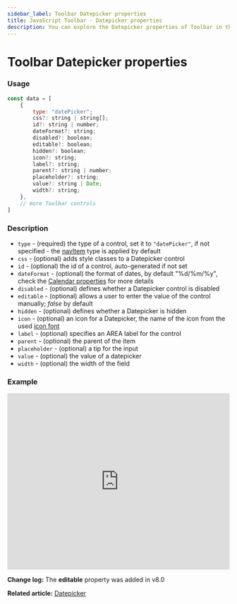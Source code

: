 ```yaml
---
sidebar_label: Toolbar Datepicker properties
title: JavaScript Toolbar - Datepicker properties
description: You can explore the Datepicker properties of Toolbar in the documentation of the DHTMLX JavaScript UI library. Browse developer guides and API reference, try out code examples and live demos, and download a free 30-day evaluation version of DHTMLX Suite 7.
---
```


# Toolbar Datepicker properties

### Usage

~~~js
const data = [
	{
		type: "datePicker";
	    css?: string | string[];
        id?: string | number;
	    dateFormat?: string;
	    disabled?: boolean;
	    editable?: boolean;
	    hidden?: boolean;
	    icon?: string;
	    label?: string;
	    parent?: string | number;
	    placeholder?: string;
	    value?: string | Date;
	    width?: string;
    },
	// more Toolbar controls
]
~~~

### Description

- `type` - (required) the type of a control, set it to `"datePicker"`, if not specified - the [navItem](../../../toolbar/navitem/) type is applied by default
- `css` - (optional) adds style classes to a Datepicker control
- `id` - (optional) the id of a control, auto-generated if not set
- `dateFormat` - (optional) the format of dates, by default "%d/%m/%y", check the [Calendar properties](calendar/api/calendar_dateformat_config.md) for more details
- `disabled` - (optional) defines whether a Datepicker control is disabled
- `editable` - (optional) allows a user to enter the value of the control manually; *false* by default
- `hidden` - (optional) defines whether a Datepicker is hidden
- `icon` - (optional) an icon for a Datepicker, the name of the icon from the used [icon font](helpers/icon.md)
- `label` - (optional) specifies an AREA label for the control
- `parent` - (optional) the parent of the item
- `placeholder` - (optional) a tip for the input
- `value` - (optional) the value of a datepicker
- `width` - (optional) the width of the field

### Example

<iframe src="https://snippet.dhtmlx.com/3rotluou?mode=js" frameborder="0" class="snippet_iframe" width="100%" height="400"></iframe>

**Change log:** The **editable** property was added in v8.0

**Related article:** [Datepicker](toolbar/datepicker.md)